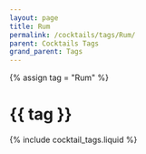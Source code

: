 ```yaml
---
layout: page
title: Rum
permalink: /cocktails/tags/Rum/
parent: Cocktails Tags
grand_parent: Tags
---
```

{% assign tag = "Rum" %}
# {{ tag }}
{% include cocktail_tags.liquid %}